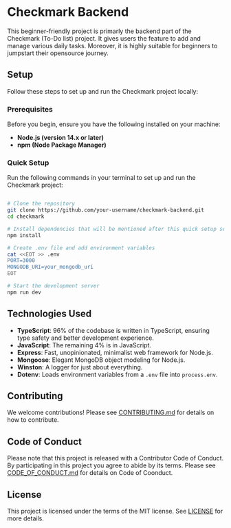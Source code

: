 # Checkmark Backend
This beginner-friendly project is primarly the backend part of the Checkmark (To-Do list) project. It gives users the feature to add and manage various daily tasks. Moreover, it is highly suitable for beginners to jumpstart their opensource journey. 


## Setup
Follow these steps to set up and run the Checkmark project locally:

### Prerequisites
Before you begin, ensure you have the following installed on your machine:

+ **Node.js (version 14.x or later)**
+ **npm (Node Package Manager)**

### Quick Setup

Run the following commands in your terminal to set up and run the Checkmark project:

```bash

# Clone the repository 
git clone https://github.com/your-username/checkmark-backend.git
cd checkmark

# Install dependencies that will be mentioned after this quick setup section
npm install

# Create .env file and add environment variables
cat <<EOT >> .env
PORT=3000
MONGODB_URI=your_mongodb_uri
EOT

# Start the development server
npm run dev
```

## Technologies Used

- **TypeScript**: 96% of the codebase is written in TypeScript, ensuring type safety and better development experience.
- **JavaScript**: The remaining 4% is in JavaScript.
- **Express**: Fast, unopinionated, minimalist web framework for Node.js.
- **Mongoose**: Elegant MongoDB object modeling for Node.js.
- **Winston**: A logger for just about everything.
- **Dotenv**: Loads environment variables from a `.env` file into `process.env`.

## Contributing
We welcome contributions! Please see [CONTRIBUTING.md](CONTRIBUTING.md) for details on how to contribute.

## Code of Conduct
Please note that this project is released with a Contributor Code of Conduct. By participating in this project you agree to abide by its terms.
Please see [CODE_OF_CONDUCT.md](CODE_OF_CONDUCT.md) for details on Code of Coonduct.

## License
This project is licensed under the terms of the MIT license. See [LICENSE](LICENSE) for more details.

